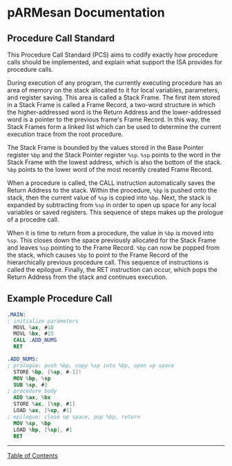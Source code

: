 # pARMesan Documentation

## Procedure Call Standard

This Procedure Call Standard (PCS) aims to codify exactly how procedure calls should be implemented, and explain what support the ISA provides for procedure calls.

During execution of any program, the currently executing procedure has an area of memory on the stack allocated to it for local variables, parameters, and register saving. This area is called a Stack Frame. The first item stored in a Stack Frame is called a Frame Record, a two-word structure in which the higher-addressed word is the Return Address and the lower-addressed word is a pointer to the previous frame's Frame Record. In this way, the Stack Frames form a linked list which can be used to determine the current execution trace from the root procedure.

The Stack Frame is bounded by the values stored in the Base Pointer register `%bp` and the Stack Pointer register `%sp`. `%sp` points to the word in the Stack Frame with the lowest address, which is also the bottom of the stack. `%bp` points to the lower word of the most recently created Frame Record. 

When a procedure is called, the CALL instruction automatically saves the Return Address to the stack. Within the procedure, `%bp` is pushed onto the stack, then the current value of `%sp` is copied into `%bp`. Next, the stack is expanded by subtracting from `%sp` in order to open up space for any local variables or saved registers. This sequence of steps makes up the prologue of a procedre call.

When it is time to return from a procedure, the value in `%bp` is moved into `%sp`. This closes down the space previously allocated for the Stack Frame and leaves `%sp` pointing to the Frame Record. `%bp` can now be popped from the stack, which causes `%bp` to point to the Frame Record of the hierarchically previous procedure call. This sequence of instructions is called the epilogue. Finally, the RET instruction can occur, which pops the Return Address from the stack and continues execution.

## Example Procedure Call
```nasm
.MAIN:
; initialize parameters
  MOVL %ax, #10
  MOVL %bx, #15
  CALL .ADD_NUMS
  RET

.ADD_NUMS:
; prologue: push %bp, copy %sp into %bp, open up space
  STORE %bp, [%sp, #-1]!
  MOV %bp, %sp
  SUB %sp, #2
; procedure body
  ADD %ax, %bx
  STORE %ax, [%sp, #1]
  LOAD %ax, [%sp, #1]
; epilogue: close up space, pop %bp, return
  MOV %sp, %bp
  LOAD %bp, [%sp], #1
  RET

```

---

[Table of Contents](index.md)